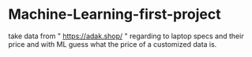 # Machine-Learning-first-project
take data from " https://adak.shop/ " regarding to laptop specs and their price and with ML  guess what the price of a customized data is.
